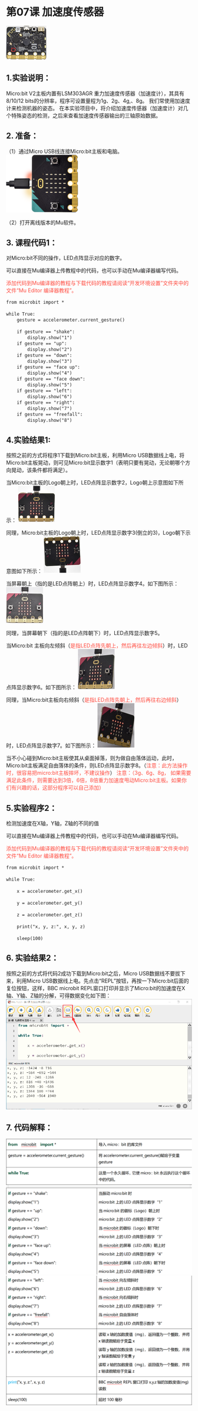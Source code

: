 # 第07课 加速度传感器
![Img](./media/img-20230324161826.png)

## 1.实验说明：                                                                              
Micro:bit V2主板内置有LSM303AGR 重力加速度传感器（加速度计），其具有8/10/12 bits的分辨率，程序可设置量程为1g、2g、4g,、8g。
我们常使用加速度计来检测机器的姿态。
在本实验项目中，将介绍加速度传感器（加速度计）对几个特殊姿态的检测，之后来查看加速度传感器输出的三轴原始数据。

## 2. 准备：
（1）通过Micro USB线连接Micro:bit主板和电脑。
![Img](./media/img-20230327154148.png)

（2）打开离线版本的Mu软件。

## 3. 课程代码1：
对Micro:bit不同的操作，LED点阵显示对应的数字。

可以直接在Mu编译器上传教程中的代码，也可以手动在Mu编译器编写代码。

<span style="color: rgb(255, 76, 65);">添加代码到Mu编译器的教程与下载代码的教程请阅读“开发环境设置”文件夹中的文件“Mu Editor 编译器教程”。</span>

```
from microbit import *

while True:
    gesture = accelerometer.current_gesture()

    if gesture == "shake":
        display.show("1")
    if gesture == "up":
        display.show("2")
    if gesture == "down":
        display.show("3")
    if gesture == "face up":
        display.show("4")
    if gesture == "face down":
        display.show("5")
    if gesture == "left":
        display.show("6")
    if gesture == "right":
        display.show("7")
    if gesture == "freefall":
        display.show("8")
```
## 4.实验结果1:                                                                                  
按照之前的方式将程序1下载到Micro:bit主板，利用Micro USB数据线上电，将Micro:bit主板晃动，则可见Micro:bit显示数字1（表明只要有晃动，无论朝哪个方向晃动，该条件都将满足）。

当Micro:bit主板的Logo朝上时，LED点阵显示数字2，Logo朝上示意图如下所示：
![Img](./media/img-20230324162218.png)

同理，Micro:bit主板的Logo朝上时，LED点阵显示数字3(倒立的3)，Logo朝下示意图如下所示：
![Img](./media/img-20230324162231.png)

当屏幕朝上（指的是LED点阵朝上）时，LED点阵显示数字4。如下图所示：
![Img](./media/img-20230324162247.png)

同理，当屏幕朝下（指的是LED点阵朝下）时，LED点阵显示数字5。

当Micro:bit 主板向左倾斜（<span style="color: rgb(255, 76, 65);">是指LED点阵先朝上，然后再往左边倾斜</span>）时，LED点阵显示数字6。如下图所示：
![Img](./media/img-20230324162345.png)

同理，当Micro:bit主板向右倾斜（<span style="color: rgb(255, 76, 65);">是指LED点阵先朝上，然后再往右边倾斜</span>）时，LED点阵显示数字7。如下图所示：
![Img](./media/img-20230324162407.png)

当不小心碰到Micro:bit主板使其从桌面掉落，则为做自由落体运动，此时，Micro:bit主板满足自由落体的条件，则LED点阵显示数字8。（<span style="color: rgb(255, 76, 65);">注意：此方法操作时，很容易把micro:bit主板摔坏，不建议操作</span>）
<span style="color: rgb(255, 76, 65);">注意：（3g、6g、8g， 如果需要满足此条件，则需要达到3倍，6倍，8倍重力加速度甩动Micro:bit主板。如果你们有兴趣的话，这部分程序可以自己添加）</span>

## 5.实验程序2：                                                                              
检测加速度在X轴，Y轴，Z轴的不同的值

可以直接在Mu编译器上传教程中的代码，也可以手动在Mu编译器编写代码。

<span style="color: rgb(255, 76, 65);">添加代码到Mu编译器的教程与下载代码的教程请阅读“开发环境设置”文件夹中的文件“Mu Editor 编译器教程”。</span>

```
from microbit import *

while True:

    x = accelerometer.get_x()

    y = accelerometer.get_y()

    z = accelerometer.get_z()

    print("x, y, z:", x, y, z)

    sleep(100)
```
## 6. 实验结果2：
按照之前的方式将代码2成功下载到Micro:bit之后，Micro USB数据线不要拔下来，利用Micro USB数据线上电。先点击“REPL”按钮，再按一下Micro:bit后面的复位按钮，这样，BBC microbit REPL窗口打印并显示了Micro:bit的加速度在X轴、Y轴、Z轴的分解，可得数据变化如下图：
![Img](./media/img-20230327170326.png)

## 7. 代码解释：
![Img](./media/img-20230327170455.png)
![Img](./media/img-20230327170549.png)






